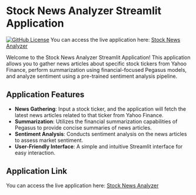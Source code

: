 # Stock News Analyzer Streamlit Application

[![GitHub License](https://img.shields.io/github/license/jasmeetsingh-028/Stock-News-Analysis)](https://github.com/jasmeetsingh-028/Stock-News-Analysis/blob/main/LICENSE)
You can access the live application here: [Stock News Analyzer](https://jasmeetsingh-028-stock-news-analy-streamplit-application-yxxzvw.streamlit.app/)


Welcome to the Stock News Analyzer Streamlit Application! This application allows you to gather news articles about specific stock tickers from Yahoo Finance, perform summarization using financial-focused Pegasus models, and analyze sentiment using a pre-trained sentiment analysis pipeline.

## Application Features

- **News Gathering**: Input a stock ticker, and the application will fetch the latest news articles related to that ticker from Yahoo Finance.
- **Summarization**: Utilizes the financial summarization capabilities of Pegasus to provide concise summaries of news articles.
- **Sentiment Analysis**: Conducts sentiment analysis on the news articles to assess market sentiment.
- **User-Friendly Interface**: A simple and intuitive Streamlit interface for easy interaction.

## Application Link

You can access the live application here: [Stock News Analyzer](https://jasmeetsingh-028-stock-news-analy-streamplit-application-yxxzvw.streamlit.app/)
